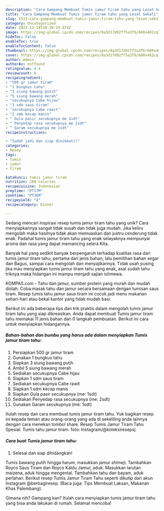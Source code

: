 ```yaml
---
description: "Cara Gampang Membuat Tumis jamur tiram tahu yang Lezat Sekali"
title: "Cara Gampang Membuat Tumis jamur tiram tahu yang Lezat Sekali"
slug: 1513-cara-gampang-membuat-tumis-jamur-tiram-tahu-yang-lezat-sekali
category: Uncategorized
date: 2022-12-18T10:20:19.874Z
image: https://img-global.cpcdn.com/recipes/8a3d17d92ff5a3f6/680x482cq70/tumis-jamur-tiram-tahu-foto-resep-utama.jpg
hideToc: false
enableToc: true
enableTocContent: false
thumbnail: https://img-global.cpcdn.com/recipes/8a3d17d92ff5a3f6/680x482cq70/tumis-jamur-tiram-tahu-foto-resep-utama.jpg
cover: https://img-global.cpcdn.com/recipes/8a3d17d92ff5a3f6/680x482cq70/tumis-jamur-tiram-tahu-foto-resep-utama.jpg
author: Admin
authorAv: notfound
ratingvalue: 4.4
reviewcount: 6
recipeingredient:
- "500 gr jamur tiram"
- "1 bungkus tahu"
- "3 siung bawang putih"
- "5 siung bawang merah"
- "secukupnya Cabe hijau"
- "1 sdm saus tiram"
- "secukupnya Cabe rawit"
- "1 sdm kecap manis"
- " Gula pasir secukupnya me 1sdt"
- " Penyedap rasa secukupnya me 2sdt"
- " Garam secukupnya me 1sdt"
recipeinstructions:

- "Sudah jadi dan siap dinikmati!"
categories:
- Resep
tags:
- tumis
- jamur
- tiram

katakunci: tumis jamur tiram 
nutrition: 289 calories
recipecuisine: Indonesian
preptime: "PT17M"
cooktime: "PT36M"
recipeyield: "4"
recipecategory: Dinner

---
```





Sedang mencari inspirasi resep tumis jamur tiram tahu yang unik? Cara menyiapkannya sangat tidak susah dan tidak juga mudah. Jika keliru mengolah maka hasilnya tidak akan memuaskan dan justru cenderung tidak enak. Padahal tumis jamur tiram tahu yang enak selayaknya mempunyai aroma dan rasa yang dapat memancing selera Kita.





Banyak hal yang sedikit banyak berpengaruh terhadap kualitas rasa dari tumis jamur tiram tahu, pertama dari jenis bahan, lalu pemilihan bahan segar dan Bagus, sampai cara mengolah dan menyajikannya. Tidak usah pusing jika mau menyiapkan tumis jamur tiram tahu yang enak,      asal sudah tahu triknya maka hidangan ini mampu menjadi sajian istimewa.














KOMPAS.com - Tahu dan jamur, sumber protein yang murah dan mudah diolah. Coba masak tahu dan jamur secara bersamaan dengan tumisan saus tiram. Resep tumis tahu jamur saus tiram ini cocok jadi menu makanan sehari-hari atau bekal kantor yang tidak mudah basi.






Berikut ini ada beberapa tips dan trik praktis dalam mengolah tumis jamur tiram tahu yang siap dikreasikan. Anda dapat membuat Tumis jamur tiram tahu memakai 11 jenis bahan dan 0 langkah pembuatan. Berikut ini cara untuk menyiapkan hidangannya.

<!--inarticleads1-->

##### Bahan-bahan dan bumbu yang harus ada dalam menyiapkan Tumis jamur tiram tahu:

1. Persiapkan 500 gr jamur tiram
1. Gunakan 1 bungkus tahu
1. Siapkan 3 siung bawang putih
1. Ambil 5 siung bawang merah
1. Sediakan secukupnya Cabe hijau
1. Siapkan 1 sdm saus tiram
1. Sediakan secukupnya Cabe rawit
1. Siapkan 1 sdm kecap manis
1. Siapkan  Gula pasir secukupnya (me: 1sdt)
1. Sediakan  Penyedap rasa secukupnya (me: 2sdt)
1. Gunakan  Garam secukupnya (me: 1sdt)


Itulah resep dan cara membuat tumis jamur tiram tahu. Yuk bagikan resep ini kepada teman atau orang-orang yang ada di sekeliling anda lainnya dengan cara menekan tombol share. Resep Tumis Jamur Tiram Tahu Spesial. Tumis tahu jamur tiram. foto: Instagram/@koleksiresepsj. 

<!--inarticleads2-->

##### Cara buat Tumis jamur tiram tahu:


1. Selesai dan siap dihidangkan!

Tumis bawang putih hingga harum, masukkan jamur shimeji. Tambahkan Royco Saus Tiram dan Royco Kaldu Jamur, aduk. Masukkan larutan maizena, aduk hingga mengental. Tambahkan tahu dan bayam, aduk perlahan. Berikut resep Tumis Jamur Tiram Tahu seperti dikutip dari akun Instagram @berbagiresep. (Baca juga: Tips Membuat Laksan, Makanan Khas Palembang). 

Gimana nih? Gampang kan? Itulah cara menyiapkan tumis jamur tiram tahu yang bisa anda lakukan di rumah. Selamat mencoba!
